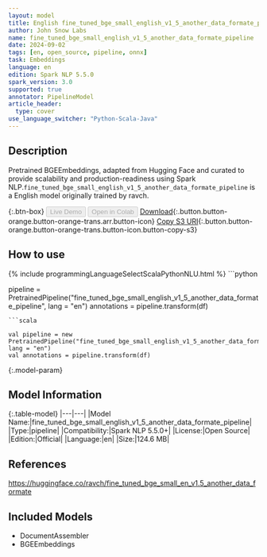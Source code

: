 ```yaml
---
layout: model
title: English fine_tuned_bge_small_english_v1_5_another_data_formate_pipeline pipeline BGEEmbeddings from ravch
author: John Snow Labs
name: fine_tuned_bge_small_english_v1_5_another_data_formate_pipeline
date: 2024-09-02
tags: [en, open_source, pipeline, onnx]
task: Embeddings
language: en
edition: Spark NLP 5.5.0
spark_version: 3.0
supported: true
annotator: PipelineModel
article_header:
  type: cover
use_language_switcher: "Python-Scala-Java"
---
```


## Description

Pretrained BGEEmbeddings, adapted from Hugging Face and curated to provide scalability and production-readiness using Spark NLP.`fine_tuned_bge_small_english_v1_5_another_data_formate_pipeline` is a English model originally trained by ravch.

{:.btn-box}
<button class="button button-orange" disabled>Live Demo</button>
<button class="button button-orange" disabled>Open in Colab</button>
[Download](https://s3.amazonaws.com/auxdata.johnsnowlabs.com/public/models/fine_tuned_bge_small_english_v1_5_another_data_formate_pipeline_en_5.5.0_3.0_1725242197326.zip){:.button.button-orange.button-orange-trans.arr.button-icon}
[Copy S3 URI](s3://auxdata.johnsnowlabs.com/public/models/fine_tuned_bge_small_english_v1_5_another_data_formate_pipeline_en_5.5.0_3.0_1725242197326.zip){:.button.button-orange.button-orange-trans.button-icon.button-copy-s3}

## How to use



<div class="tabs-box" markdown="1">
{% include programmingLanguageSelectScalaPythonNLU.html %}
```python

pipeline = PretrainedPipeline("fine_tuned_bge_small_english_v1_5_another_data_formate_pipeline", lang = "en")
annotations =  pipeline.transform(df)   

```
```scala

val pipeline = new PretrainedPipeline("fine_tuned_bge_small_english_v1_5_another_data_formate_pipeline", lang = "en")
val annotations = pipeline.transform(df)

```
</div>

{:.model-param}
## Model Information

{:.table-model}
|---|---|
|Model Name:|fine_tuned_bge_small_english_v1_5_another_data_formate_pipeline|
|Type:|pipeline|
|Compatibility:|Spark NLP 5.5.0+|
|License:|Open Source|
|Edition:|Official|
|Language:|en|
|Size:|124.6 MB|

## References

https://huggingface.co/ravch/fine_tuned_bge_small_en_v1.5_another_data_formate

## Included Models

- DocumentAssembler
- BGEEmbeddings